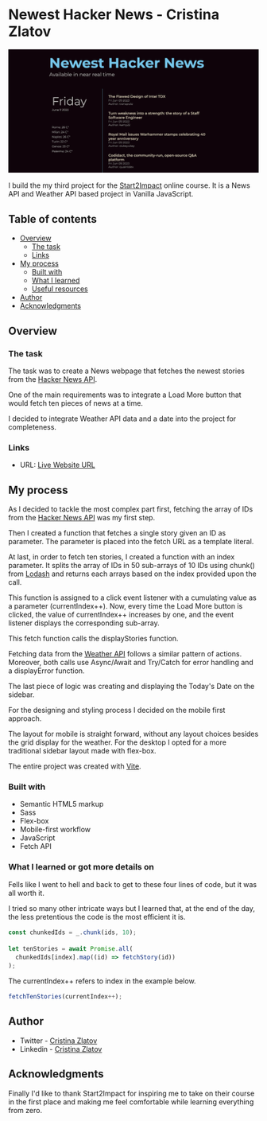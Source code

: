 # Newest Hacker News - Cristina Zlatov

![BANNER](public/images/banner.png)

I build the my third project for the [Start2Impact](https://www.start2impact.it/) online course. It is a News API and Weather API based project in Vanilla JavaScript.

## Table of contents

- [Overview](#overview)
  - [The task](#the-challenge)
  - [Links](#links)
- [My process](#my-process)
  - [Built with](#built-with)
  - [What I learned](#what-i-learned)
  - [Useful resources](#useful-resources)
- [Author](#author)
- [Acknowledgments](#acknowledgments)

## Overview

### The task

The task was to create a News webpage that fetches the newest stories from the [Hacker News API](https://github.com/HackerNews/API/blob/master/README.md).

One of the main requirements was to integrate a Load More button that would fetch ten pieces of news at a time.

I decided to integrate Weather API data and a date into the project for completeness.

### Links

- URL: [Live Website URL](https://vocal-rugelach-86d415.netlify.app/)

## My process

As I decided to tackle the most complex part first, fetching the array of IDs from the [Hacker News API](https://github.com/HackerNews/API/blob/master/README.md) was my first step.

Then I created a function that fetches a single story given an ID as parameter. The parameter is placed into the fetch URL as a template literal.

At last, in order to fetch ten stories, I created a function with an index parameter. It splits the array of IDs in 50 sub-arrays of 10 IDs using chunk() from [Lodash](https://lodash.com/) and returns each arrays based on the index provided upon the call.

This function is assigned to a click event listener with a cumulating value as a parameter (currentIndex++). Now, every time the Load More button is clicked, the value of currentIndex++ increases by one, and the event listener displays the corresponding sub-array.

This fetch function calls the displayStories function.

Fetching data from the [Weather API](https://open-meteo.com/) follows a similar pattern of actions. Moreover, both calls use Async/Await and Try/Catch for error handling and a displayError function.

The last piece of logic was creating and displaying the Today's Date on the sidebar.

For the designing and styling process I decided on the mobile first approach.

The layout for mobile is straight forward, without any layout choices besides the grid display for the weather. For the desktop I opted for a more traditional sidebar layout made with flex-box.

The entire project was created with [Vite](https://vitejs.dev/).

### Built with

- Semantic HTML5 markup
- Sass
- Flex-box
- Mobile-first workflow
- JavaScript
- Fetch API

### What I learned or got more details on

Fells like I went to hell and back to get to these four lines of code, but it was all worth it.

I tried so many other intricate ways but I learned that, at the end of the day, the less pretentious the code is the most efficient it is.

```javascript
const chunkedIds = _.chunk(ids, 10);

let tenStories = await Promise.all(
  chunkedIds[index].map((id) => fetchStory(id))
);
```

The currentIndex++ refers to index in the example below.

```javascript
fetchTenStories(currentIndex++);
```

## Author

- Twitter - [Cristina Zlatov](https://twitter.com/zlatov_cristina)
- Linkedin - [Cristina Zlatov](https://www.linkedin.com/in/cristina-zlatov/)

## Acknowledgments

Finally I'd like to thank Start2Impact for inspiring me to take on their course in the first place and making me feel comfortable while learning everything from zero.
